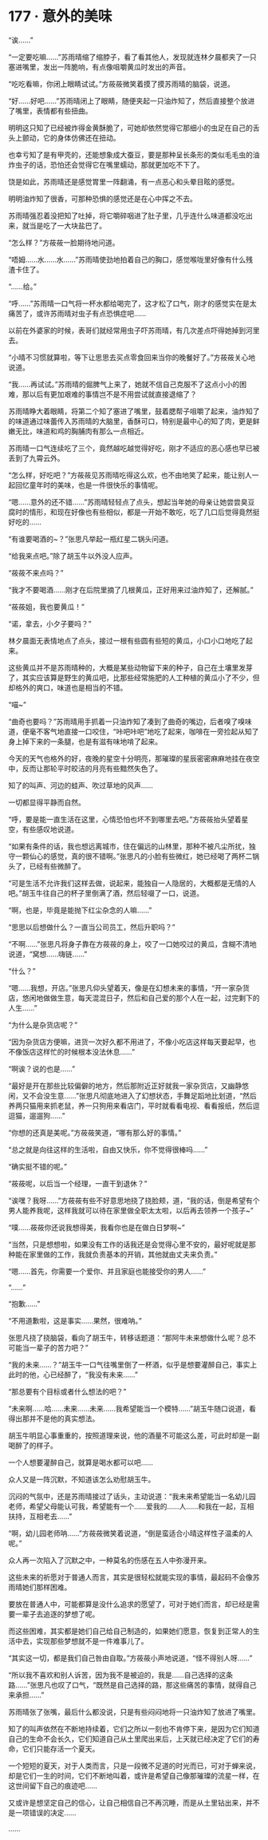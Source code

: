 <link rel="stylesheet" href="../styles/text.css"/>
<h1>177 · 意外的美味</h1>

“诶……”

“一定要吃嘛……”苏雨晴缩了缩脖子，看了看其他人，发现就连林夕晨都夹了一只塞进嘴里，发出一阵脆响，有点像咀嚼黄瓜时发出的声音。

“吃吃看嘛，你闭上眼睛试试。”方莜莜微笑着摸了摸苏雨晴的脑袋，说道。

“好……好吧……”苏雨晴闭上了眼睛，随便夹起一只油炸知了，然后直接整个放进了嘴里，表情都有些扭曲。

明明这只知了已经被炸得金黄酥脆了，可她却依然觉得它那细小的虫足在自己的舌头上颤动，它的身体仿佛还在扭动。

也幸亏知了是有甲壳的，还能想象成大蚕豆，要是那种呈长条形的类似毛毛虫的油炸虫子的话，恐怕还会觉得它在嘴里蠕动，那就更加吃不下了。

饶是如此，苏雨晴还是感觉胃里一阵翻涌，有一点恶心和头晕目眩的感觉。

明明油炸知了很香，可那种恐惧的感觉还是在心中挥之不去。

苏雨晴强忍着没把知了吐掉，将它嚼碎咽进了肚子里，几乎连什么味道都没吃出来，就当是吃了一大块盐巴了。

“怎么样？”方莜莜一脸期待地问道。

“唔姆……水……水……”苏雨晴使劲地拍着自己的胸口，感觉喉咙里好像有什么残渣卡住了。

“……给。”

“呼……”苏雨晴一口气将一杯水都给喝完了，这才松了口气，刚才的感觉实在是太痛苦了，或许苏雨晴对虫子有点恐惧症吧……

以前在外婆家的时候，表哥们就经常用虫子吓苏雨晴，有几次差点吓得她掉到河里去。

“小晴不习惯就算啦，等下让思思去买点零食回来当你的晚餐好了。”方莜莜关心地说道。

“我……再试试。”苏雨晴的倔脾气上来了，她就不信自己克服不了这点小小的困难，那以后有更加艰难的事情岂不是不用尝试就直接退缩了？

苏雨晴睁大着眼睛，将第二个知了塞进了嘴里，鼓着腮帮子咀嚼了起来，油炸知了的味道通过味蕾传入苏雨晴的大脑里，香酥可口，特别是最中心的知了肉，更是鲜嫩无比，味道和鸡的胸脯肉有那么一点相近。

苏雨晴一口气连续吃了三个，竟然越吃越觉得好吃，刚才不适应的恶心感也早已被丢到了九霄云外。

“怎么样，好吃吧？”方莜莜见苏雨晴吃得这么欢，也不由地笑了起来，能让别人一起回忆童年时的美味，也是一件很快乐的事情呢。

“嗯……意外的还不错……”苏雨晴轻轻点了点头，想起当年她的母亲让她尝尝臭豆腐时的情形，和现在好像也有些相似，都是一开始不敢吃，吃了几口后觉得竟然挺好吃的……

“有谁要喝酒的\~？”张思凡举起一瓶红星二锅头问道。

“给我来点吧。”除了胡玉牛以外没人应声。

“莜莜不来点吗？”

“我才不要喝酒……刚才在后院里摘了几根黄瓜，正好用来过油炸知了，还解腻。”

“莜莜姐，我也要黄瓜！”

“诺，拿去，小夕子要吗？”

林夕晨面无表情地点了点头，接过一根有些圆有些短的黄瓜，小口小口地吃了起来。

这些黄瓜并不是苏雨晴种的，大概是某些动物留下来的种子，自己在土壤里发芽了，其实应该算是野生的黄瓜吧，比那些经常施肥的人工种植的黄瓜小了不少，但却格外的爽口，味道也是相当的不错。

“喵\~”

“曲奇也要吗？”苏雨晴用手抓着一只油炸知了凑到了曲奇的嘴边，后者嗅了嗅味道，便毫不客气地直接一口咬住，“咔吧咔吧”地吃了起来，咖啡在一旁捡起从知了身上掉下来的一条腿，也是有滋有味地啃了起来。

今天的天气也格外的好，夜晚的星空十分明亮，那璀璨的星辰密密麻麻地挂在夜空中，反而让那轮平时皎洁的月亮有些黯然失色了。

知了的叫声、河边的蛙声、吹过草地的风声……

一切都显得平静而自然。

“呼，要是能一直生活在这里，心情恐怕也坏不到哪里去吧。”方莜莜抬头望着星空，有些感叹地说道。

“如果有条件的话，我也想远离城市，住在偏远的山林里，那种不被凡尘所扰，独守一颗仙心的感觉，真的很不错啊。”张思凡的小脸有些微红，她已经喝了两杯二锅头了，已经有些微醉了。

“可是生活不允许我们这样去做，说起来，能独自一人隐居的，大概都是无情的人吧。”胡玉牛往自己的杯子里倒满了酒，然后轻啜了一口，说道。

“啊，也是，毕竟是能抛下红尘杂念的人嘛……”

“思思以后想做什么？一直当公司员工，然后升职吗？”

“不啊……”张思凡将身子靠在方莜莜的身上，咬了一口她咬过的黄瓜，含糊不清地说道，“窝想……嗨链……”

“什么？”

“嗯……我想，开店。”张思凡仰头望着天，像是在幻想未来的事情，“开一家杂货店，悠闲地做做生意，每天混混日子，然后和自己爱的那个人在一起，过完剩下的人生……”

“为什么是杂货店呢？”

“因为杂货店方便嘛，进货一次好久都不用进了，不像小吃店这样每天要起早，也不像饭店这样忙的时候根本没法休息……”

“啊诶？说的也是……”

“最好是开在那些比较偏僻的地方，然后那附近正好就我一家杂货店，又幽静悠闲，又不会没生意……”张思凡彻底地进入了幻想状态，手舞足蹈地比划道，“然后养两只猫用来抓老鼠，养一只狗用来看店门，平时就看看电视、看看报纸，然后逗逗猫，遛遛狗……”

“你想的还真是美呢。”方莜莜笑道，“哪有那么好的事情。”

“总之就是向往这样的生活啦，自由又快乐，你不觉得很棒吗……”

“确实挺不错的呢。”

“莜莜呢，以后当一个经理，一直干到退休？”

“诶嘿？我呀……”方莜莜有些不好意思地挠了挠脸颊，道，“我的话，倒是希望有个男人能养我呢，这样我就可以待在家里做全职太太啦，以后再去领养一个孩子\~”

“噗……莜莜你还说我想得美，我看你也是在做白日梦啊\~”

“当然，只是想想啦，如果没有工作的话我还是会觉得心里不安的，最好呢就是那种能在家里做的工作，我就负责基本的开销，其他就由丈夫来负责。”

“嗯……首先，你需要一个爱你、并且家庭也能接受你的男人……”

“……”

“抱歉……”

“不用道歉啦，这是事实……果然，很难呐。”

张思凡挠了挠脑袋，看向了胡玉牛，转移话题道：“那阿牛未来想做什么呢？总不可能当一辈子的苦力吧？”

“我的未来……？”胡玉牛一口气往嘴里倒了一杯酒，似乎是想要灌醉自己，事实上此时的他，心已经醉了，“我没有未来……”

“那总要有个目标或者什么想法的吧？”

“未来啊……哈……未来……未来……我希望能当一个模特……”胡玉牛随口说道，看得出那并不是他的真实想法。

胡玉牛明显心事重重的，按照道理来说，他的酒量不可能这么差，可此时却是一副喝醉了的样子。

一个人想要灌醉自己，就算是喝水都可以吧……

众人又是一阵沉默，不知道该怎么劝慰胡玉牛。

沉闷的气氛中，还是苏雨晴接过了话头，主动说道：“我未来希望能当一名幼儿园老师，希望父母能认可我，希望能有一个……爱我的……人……和我在一起，互相扶持，互相老去……”

“啊，幼儿园老师呐……”方莜莜微笑着说道，“倒是蛮适合小晴这样性子温柔的人呢。”

众人再一次陷入了沉默之中，一种莫名的伤感在五人中弥漫开来。

这些未来的祈愿对于普通人而言，其实是很轻松就能实现的事情，最起码不会像苏雨晴她们那样困难。

要放在普通人中，可能都算是没什么追求的愿望了，可对于她们而言，却已经是需要一辈子去追逐的梦想了呢。

而这些困难，其实都是她们自己给自己制造的，如果她们愿意，恢复到正常人的生活中去，实现那些梦想就不是一件难事儿了。

“其实这一切，都是我们自己咎由自取。”方莜莜小声地说道，“怪不得别人呀……”

“所以我不喜欢和别人诉苦，因为我不是被迫的，我是……自己选择的这条路……”张思凡也叹了口气，“既然是自己选择的路，那这些痛苦的事情，就得自己来承担……”

苏雨晴张了张嘴，最后什么都没说，只是有些闷闷地将一只油炸知了放进了嘴里。

知了的叫声依然在不断地持续着，它们之所以一刻也不肯停下来，是因为它们知道自己的生命不会长久，它们知道自己从土里爬出来后，上天就已经决定了它们的寿命，它们只能存活一个夏天。

一个短短的夏天，对于人类而言，只是一段微不足道的时光而已，可对于蝉来说，却是它们一生的时间，它们不断地叫着，或许是希望自己像那璀璨的流星一样，在这世间留下自己的痕迹吧……

又或许是想坚定自己的信心，让自己相信自己不再沉睡，而是从土里钻出来，并不是一项错误的决定……

……
